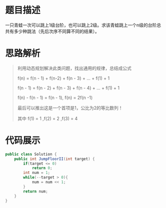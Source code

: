 #  题目描述

一只青蛙一次可以跳上1级台阶，也可以跳上2级。求该青蛙跳上一个n级的台阶总共有多少种跳法（先后次序不同算不同的结果）。

#  思路解析

>利用动态规划解决此类问题，找出通用的规律，总结成公式
>
> f(n) = f(n - 1) + f(n-2) + f(n - 3) + ... + f(1) + 1
>
> f(n - 1) = f(n - 2) + f(n - 3) + f(n - 4) + ... + f(1) + 1
>
> f(n) - f(n - 1) = f(n - 1), f(n) = 2f(n -1)
>
>最后可以推出这是一个首项是1，公比为2的等比数列！
>
>其中 f(1) = 1 ,f(2) = 2 ,f(3) = 4
>
> 

#  代码展示
```java
public class Solution {
    public int JumpFloorII(int target) {
        if(target <= 0)
            return 0;
        int num = 1;
        while(--target > 0){
            num = num << 1;
        }
        return num;
    }
}
```

